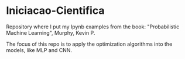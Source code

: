 # Iniciacao-Cientifica
Repository where I put my Ipynb examples from the book: "Probabilistic Machine Learning", Murphy, Kevin P.

The focus of this repo is to apply the optimization algorithms into the models, like MLP and CNN.
